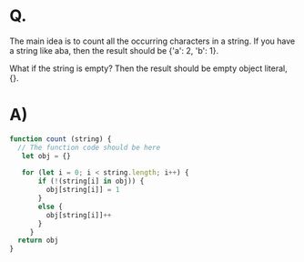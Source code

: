 # Q.
The main idea is to count all the occurring characters in a string. If you have a string like aba, then the result should be {'a': 2, 'b': 1}.

What if the string is empty? Then the result should be empty object literal, {}.
# A)
```js
function count (string) {  
  // The function code should be here
   let obj = {}
   
   for (let i = 0; i < string.length; i++) {
       if (!(string[i] in obj)) {
         obj[string[i]] = 1
       }
       else {
         obj[string[i]]++
       }
     }
  return obj
}
```
